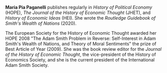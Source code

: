 **Maria Pia Paganelli** publishes regularly in *History of Political Economy* (HOPE),
*The Journal of the History of Economic Thought* (JHET),
and *History of Economic Ideas* (HEI). She
wrote the *Routledge Guidebook of Smith's Wealth of Nations* (2020).

The European Society for the History of Economic Thought awarded her HOPE 2008
"The Adam Smith Problem in Reverse: Self-Interest in Adam Smith's Wealth of
Nations, and Theory of Moral Sentiments" the prize of Best Article of Year
(2009). She was the book review editor for the *Journal of the History of Economic
Thought*, the vice-president of the History of Economics Society, and she is the
current president of the International Adam Smith Society.
